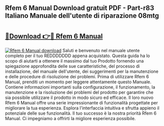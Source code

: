 ## Rfem 6 Manual Download gratuit PDF - Part-r83 Italiano Manuale dell'utente di riparazione 08mtg

# <h2><a href="http://df97cc.blite.top/?on=Rfem+6+Manual">🔗Download 👉🔴 Rfem 6 Manual</a></h2>

[![Rfem 6 Manual download](https://i.imgur.com/lujVjoI.png)](http://df97cc.blite.top/?on=Rfem+6+Manual)
Saluti e benvenuto nel manuale utente completo per il tuo REDDDDDDD appena acquistato. Questa guida ha lo scopo di aiutarti a ottenere il massimo dal tuo Prodotto fornendo una spiegazione approfondita delle sue caratteristiche, del processo di installazione, del manuale dell'utente, dei suggerimenti per la manutenzione e delle procedure di risoluzione dei problemi. Prima di utilizzare Rfem 6 Manual, prenditi un momento per leggere attentamente questo Manuale. Contiene informazioni importanti sulla configurazione, il funzionamento, la manutenzione e la risoluzione dei problemi del prodotto per garantire che sia possibile utilizzare il prodotto in modo sicuro ed efficace. Il loro nuovo Rfem 6 Manual offre una serie impressionante di funzionalità progettate per migliorare la tua esperienza. Esplora l'interfaccia intuitiva e sfrutta appieno il potenziale delle sue funzionalità. Il tuo successo è la nostra priorità Rfem 6 Manual. Ci impegniamo a offrirti la migliore esperienza possibile.

